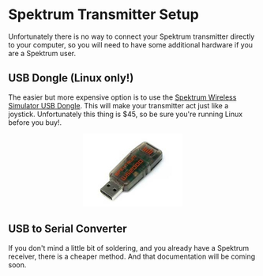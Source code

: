 # Spektrum Transmitter Setup
Unfortunately there is no way to connect your Spektrum transmitter directly to your computer, so you will need to have some additional hardware if you are a Spektrum user. 

## USB Dongle (Linux only!)
The easier but more expensive option is to use the [Spektrum Wireless Simulator USB Dongle](https://www.spektrumrc.com/Products/Default.aspx?ProdID=SPMWS2000). This will make your transmitter act just like a joystick. Unfortunately this thing is $45, so be sure you're running Linux before you buy!. <p align="center"><img src="../resources/spektrum_usb.jpg" width="40%"></p>

## USB to Serial Converter
If you don't mind a little bit of soldering, and you already have a Spektrum receiver, there is a cheaper method. And that documentation will be coming soon.